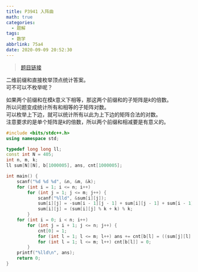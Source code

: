 ```yaml
---
title: P3941 入阵曲
math: true
categories:
  - 题解
tags:
  - 数学
abbrlink: 75a4
date: 2020-09-09 20:52:30
---
```



>[题目链接][1]

二维前缀和直接枚举顶点统计答案。  
可不可以不枚举呢？  

如果两个前缀和在模$k$意义下相等，那这两个前缀和的子矩阵是$k$的倍数。  
所以问题变成统计所有和相等的子矩阵对数。  
可以枚举上下边，就可以统计所有以此为上下边的矩阵合法的对数。  
注意要求的是单个矩阵是$k$的倍数，所以两个前缀和相减要是有意义的。

```cpp
#include <bits/stdc++.h>
using namespace std;

typedef long long ll;
const int N = 405;
int n, m, k;
ll sum[N][N], b[1000005], ans, cnt[1000005];

int main() {
    scanf("%d %d %d", &n, &m, &k);
    for (int i = 1; i <= n; i++)
        for (int j = 1; j <= m; j++) {
        	scanf("%lld", &sum[i][j]);
            sum[i][j] = -sum[i - 1][j - 1] + sum[i][j - 1] + sum[i - 1][j] + sum[i][j];
            sum[i][j] = (sum[i][j] % k + k) % k;
        }
    for (int i = 0; i < n; i++)
    	for (int j = i + 1; j <= n; j++) {
    		cnt[0] = 1;
    		for (int l = 1; l <= m; l++) ans += cnt[b[l] = ((sum[j][l] - sum[i][l] + k) % k)]++;
    		for (int l = 1; l <= m; l++) cnt[b[l]] = 0;
    	}
    printf("%lld\n", ans);
    return 0;
}
```

  [1]: https://www.luogu.com.cn/problem/P3941
